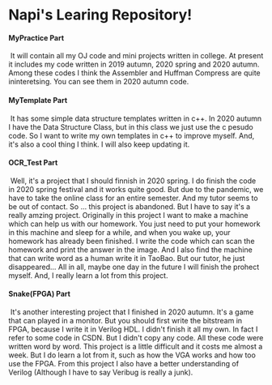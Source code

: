 # Napi's Learing Repository!

#### MyPractice Part

​	It will contain all my OJ code and mini projects written in college. At present it includes my code written in  2019 autumn, 2020 spring and 2020 autumn. Among these codes I think the Assembler and Huffman Compress are quite ininteretsing. You can see them in 2020 autumn code.

#### MyTemplate Part

​	It has some simple data structure templates written in c++. In 2020 autumn I have the Data Structure Class, but in this class we just use the c pesudo code. So I want to write my own templates in c++ to improve myself. And, it's also a cool thing I think. I will also keep updating it.

#### OCR_Test Part

​	Well, it's a project that I should finnish in 2020 spring. I do finish the code in 2020 spring festival and it works quite good. But due to the pandemic, we have to take the online class for an entire semester. And my tutor seems to be out of contact. So ... this project is abandoned. But I have to say it's a really amzing project. Originally in this project I want to make a machine which can help us with our homework. You just need to put your homework in this machine and sleep for a while, and when you wake up, your homework has already been finished. I write the code which can scan the homework and print the answer in the image. And I also find the machine that can write word as a human write it in TaoBao. But our tutor, he just disappeared... All in all, maybe one day in the future I will finish the prohect myself. And, I really learn a lot from this project.

#### Snake(FPGA) Part

​	It's another interesting project that I finished in 2020 autumn. It's a game that can played in a monitor. But you should first write the bitstream in FPGA, because I write it in Verilog HDL. I didn't finish it all my own. In fact I refer to some code in CSDN. But I didn't copy any code. All these code were written word by word. This project is a little difficult and it costs me almost a week. But I do learn a lot from it, such as how the VGA works and how too use the FPGA. From this project I also have a better understanding of Verilog (Although I have to say Veribug is really a junk). 